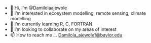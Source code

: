 - 👋 Hi, I’m @Damilolaajewole
- 👀 I’m interested in ecosystem modelling, remote sensing, climate modelling 
- 🌱 I’m currently learning R, C, FORTRAN 
- 💞️ I’m looking to collaborate on my areas of interest
- 📫 How to reach me ... Damilola_ajewole1@baylor.edu

<!---
Damilolaajewole/Damilolaajewole is a ✨ special ✨ repository because its `README.md` (this file) appears on your GitHub profile.
You can click the Preview link to take a look at your changes.
--->
